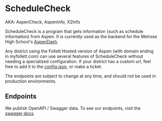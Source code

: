 # ScheduleCheck
AKA: AspenCheck, AspenInfo, X2Info

ScheduleCheck is a program that gets information (such as schedule information) from Aspen. It is currently used as the backend for the Melrose High School's [AspenDash](https://aspen.studenttech.tk).

Any district using the Follett Hosted version of Aspen (with domain ending in myfollett.com) can use several features of ScheduleCheck without needing a specialized configuration.
If your district has a custom url, feel free to add it to the [config.json](https://github.com/ClassyCreations/ScheduleCheck/blob/master/src/main/resources/config.json), or make a ticket.

The endpoints are subject to change at any time, and should not be used in production environments.

## Endpoints
We publish OpenAPI / Swagger data. To see our endpoints, visit the [swagger docs](https://aspencheck.herokuapp.com/api/v1/swagger-ui.html).
